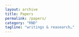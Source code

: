 ```yaml
---
layout: archive
title: Papers
permalink: /papers/
category: "RND"
tagline: "writings & reasearch…"
---
```

